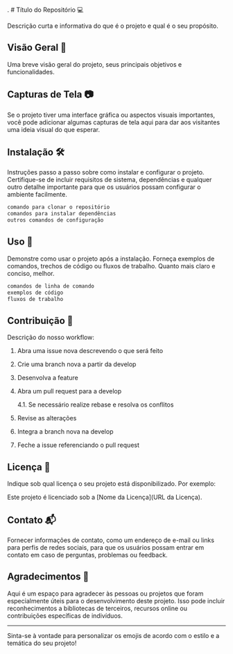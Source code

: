 . # Título do Repositório 💻

Descrição curta e informativa do que é o projeto e qual é o seu propósito.

## Visão Geral 📄

Uma breve visão geral do projeto, seus principais objetivos e funcionalidades.

## Capturas de Tela 📷

Se o projeto tiver uma interface gráfica ou aspectos visuais importantes, você pode adicionar algumas capturas de
tela aqui para dar aos visitantes uma ideia visual do que esperar.

## Instalação 🛠️

Instruções passo a passo sobre como instalar e configurar o projeto. Certifique-se de incluir requisitos de sistema,
dependências e qualquer outro detalhe importante para que os usuários possam configurar o ambiente facilmente.

```bash
comando para clonar o repositório
comandos para instalar dependências
outros comandos de configuração
```

## Uso 🚀

Demonstre como usar o projeto após a instalação. Forneça exemplos de comandos, trechos de código ou fluxos de
trabalho. Quanto mais claro e conciso, melhor.

```bash
comandos de linha de comando
exemplos de código
fluxos de trabalho
```

## Contribuição 🤝

Descrição do nosso workflow:

1. Abra uma issue nova descrevendo o que será feito

2. Crie uma branch nova a partir da develop

3. Desenvolva a feature

4. Abra um pull request para a develop

    4.1. Se necessário realize rebase e resolva os conflitos

5. Revise as alterações

6. Integra a branch nova na develop

7. Feche a issue referenciando o pull request

## Licença 📜

Indique sob qual licença o seu projeto está disponibilizado. Por exemplo:

Este projeto é licenciado sob a [Nome da Licença](URL da Licença).

## Contato 📬

Fornecer informações de contato, como um endereço de e-mail ou links para perfis de redes sociais, para que os
usuários possam entrar em contato em caso de perguntas, problemas ou feedback.

## Agradecimentos 🙏

Aqui é um espaço para agradecer às pessoas ou projetos que foram especialmente úteis para o desenvolvimento deste
projeto. Isso pode incluir reconhecimentos a bibliotecas de terceiros, recursos online ou contribuições específicas
de indivíduos.

---

Sinta-se à vontade para personalizar os emojis de acordo com o estilo e a temática do seu projeto!
